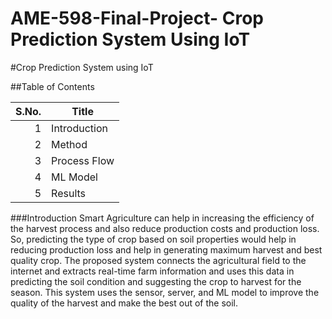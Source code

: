# AME-598-Final-Project- Crop Prediction System Using IoT

#Crop Prediction System using IoT

##Table of Contents

| S.No. | Title |
|-----:|-----------|
|     1| Introduction|
|     2| Method    |
|     3| Process Flow       |
|     4| ML Model    |
|     5| Results       |

###Introduction
Smart Agriculture can help in increasing the efficiency of the harvest process and also reduce production costs and production loss. So, predicting the
type of crop based on soil properties would help in reducing production loss and help in generating maximum harvest and best quality crop. The proposed system connects the agricultural field to the internet and extracts real-time farm information and uses this data in predicting the soil condition and suggesting the crop to harvest for the season. This system uses the sensor, server, and ML model to improve the quality of the harvest and make the best out of the soil.

